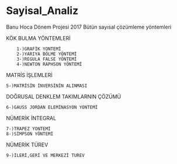# Sayisal_Analiz
Banu Hoca Dönem Projesi 2017 
Bütün sayısal çözümleme yöntemleri


KÖK BULMA YÖNTEMLERİ

        1-)GRAFİK YÖNTEMİ
        2-)YARIYA BÖLME YÖNTEMİ
        3-)REGULA FALSE YÖNTEMİ
        4-)NEWTON RAPHSON YÖNTEMİ

 MATRİS İŞLEMLERİ
 
    5-)MATRİSİN İNVERSİNİN ALINMASI

 DOĞRUSAL DENKLEM TAKIMLARNIN ÇÖZÜMÜ
 
    6-)GAUSS JORDAN ELEMİNASYON YÖNTEMİ

 NÜMERİK İNTEGRAL
 
    7-)TRAPEZ YÖNTEMİ
    8-)SİMPSON YÖNTEMİ

 NÜMERİK TÜREV
 
    9-)İLERİ,GERİ VE MERKEZİ TÜREV
